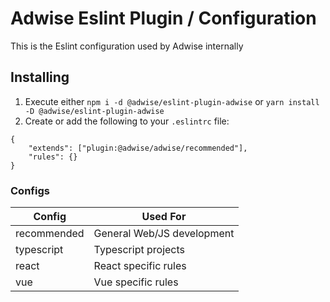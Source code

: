 # Adwise Eslint Plugin / Configuration
This is the Eslint configuration used by Adwise internally

## Installing
1. Execute either ```npm i -d @adwise/eslint-plugin-adwise``` or ```yarn install -D @adwise/eslint-plugin-adwise```
2. Create or add the following to your ```.eslintrc``` file:
```
{
    "extends": ["plugin:@adwise/adwise/recommended"],
    "rules": {}
}    
```


### Configs
| Config      | Used For                   |
|-------------|----------------------------|
| recommended | General Web/JS development |
| typescript  | Typescript projects        |
| react       | React specific rules       |
| vue         | Vue specific rules         |
